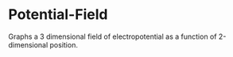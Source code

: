 # Potential-Field
Graphs a 3 dimensional field of electropotential as a function of 2-dimensional position. 
